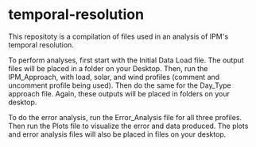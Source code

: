 # temporal-resolution
This repositoty is a compilation of files used in an analysis of IPM's temporal resolution. 

To perform analyses, first start with the Initial Data Load file. The output files will be placed in a folder on your Desktop. Then, run the IPM_Approach, with load, solar, and wind profiles (comment and uncomment profile being used). Then do the same for the Day_Type approach file. Again, these outputs will be placed in folders on your desktop. 

To do the error analysis, run the Error_Analysis file for all three profiles. Then run the Plots file to visualize the error and data produced. The plots and error analysis files will also be placed in files on your desktop. 
